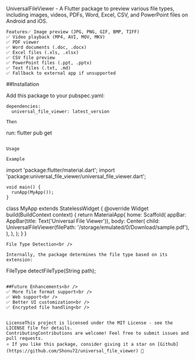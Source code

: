 UniversalFileViewer - A Flutter package to preview various file types, including images, videos, PDFs, Word, Excel, CSV, and PowerPoint files on Android and iOS.

```
Features✅ Image preview (JPG, PNG, GIF, BMP, TIFF)
✅ Video playback (MP4, AVI, MOV, MKV)
✅ PDF viewer
✅ Word documents (.doc, .docx)
✅ Excel files (.xls, .xlsx)
✅ CSV file preview
✅ PowerPoint files (.ppt, .pptx)
✅ Text files (.txt, .md)
✅ Fallback to external app if unsupported
```

##Installation

Add this package to your pubspec.yaml:
```
dependencies:
  universal_file_viewer: latest_version

Then

```
run:
flutter pub get
```

Usage

Example
```
import 'package:flutter/material.dart';
import 'package:universal_file_viewer/universal_file_viewer.dart';
```
void main() {
  runApp(MyApp());
}
```
class MyApp extends StatelessWidget {
  @override
  Widget build(BuildContext context) {
    return MaterialApp(
      home: Scaffold(
        appBar: AppBar(title: Text('Universal File Viewer')),
        body: Center(
          child: UniversalFileViewer(filePath: '/storage/emulated/0/Download/sample.pdf'),
        ),
      ),
    );
  }
}

```
File Type Detection<br />

Internally, the package determines the file type based on its extension:
```
FileType detectFileType(String path);
```

##Future Enhancements<br />
✅ More file format support<br />
✅ Web support<br />
✅ Better UI customization<br />
✅ Encrypted file handling<br />


LicenseThis project is licensed under the MIT License - see the LICENSE file for details.
ContributingContributions are welcome! Feel free to submit issues and pull requests.
⭐ If you like this package, consider giving it a star on [Github](https://github.com/Shonu72/universal_file_viewer) 🚀

